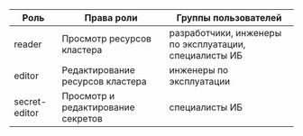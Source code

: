 | Роль          | Права роли                         | Группы пользователей                                   |
|---------------|------------------------------------|--------------------------------------------------------|
| reader        | Просмотр ресурсов кластера         | разработчики, инженеры по эксплуатации, специалисты ИБ |
| editor        | Редактирование ресурсов кластера   | инженеры по эксплуатации                               |
| secret-editor | Просмотр и редактирование секретов | специалисты ИБ                                         |
